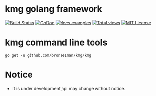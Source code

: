 kmg golang framework
=============================
[![Build Status](https://travis-ci.org/bronze1man/kmg.svg?branch=master)](https://travis-ci.org/bronze1man/kmg)
[![GoDoc](https://godoc.org/github.com/bronze1man/kmg?status.png)](http://godoc.org/github.com/bronze1man/kmg)
[![docs examples](https://sourcegraph.com/api/repos/github.com/bronze1man/kmg/badges/docs-examples.png)](https://sourcegraph.com/github.com/bronze1man/kmg)
[![Total views](https://sourcegraph.com/api/repos/github.com/bronze1man/kmg/counters/views.png)](https://sourcegraph.com/github.com/bronze1man/kmg)
[![MIT License](http://img.shields.io/badge/license-MIT-blue.svg?style=flat-square)](https://github.com/bronze1man/kmg/blob/master/LICENSE)

kmg command line tools
==============================
```
go get -u github.com/bronze1man/kmg/kmg
```

Notice
=============================
* It is under development,api may change without notice.